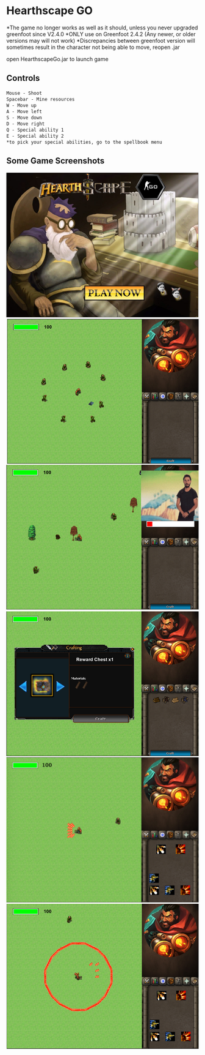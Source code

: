 # Hearthscape GO

*The game no longer works as well as it should, unless you never upgraded greenfoot since V2.4.0
*ONLY use on Greenfoot 2.4.2 (Any newer, or older versions may will not work)
*Discrepancies between greenfoot version will sometimes result in the character not being able to move, reopen .jar

open HearthscapeGo.jar to launch game

## Controls
```
Mouse - Shoot
Spacebar - Mine resources
W - Move up
A - Move left
S - Move down
D - Move right
Q - Special ability 1
E - Special ability 2
*to pick your special abilities, go to the spellbook menu
```

## Some Game Screenshots
![Alt text](screenshots/screenshot0.png?raw=true "HearthscapeGO")
![Alt text](screenshots/screenshot1.png?raw=true "HearthscapeGO")
![Alt text](screenshots/screenshot2.png?raw=true "HearthscapeGO")
![Alt text](screenshots/screenshot3.png?raw=true "HearthscapeGO")
![Alt text](screenshots/screenshot4.png?raw=true "HearthscapeGO")
![Alt text](screenshots/screenshot5.png?raw=true "HearthscapeGO")
